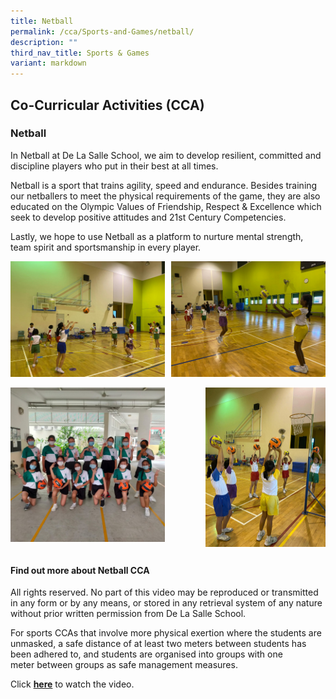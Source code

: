 ```yaml
---
title: Netball
permalink: /cca/Sports-and-Games/netball/
description: ""
third_nav_title: Sports & Games
variant: markdown
---
```

## Co-Curricular&nbsp;Activities&nbsp;(CCA)

### Netball

In Netball at De La Salle School, we aim to develop resilient, committed and discipline players who put in their best at all times.

Netball is a sport that trains agility, speed and endurance. Besides training our netballers to meet the physical requirements of the game, they are also educated on the Olympic Values of Friendship, Respect &amp; Excellence which seek to develop positive attitudes and 21st Century Competencies.

Lastly, we hope to use Netball as a platform to nurture mental strength, team spirit and sportsmanship in every player.

<img src="/images/Netball 2.jpeg" style="width:49%" align="left">
<img src="/images/Netball 3.jpeg" style="width:49%" align="right">
<br clear="left"><br>

<img src="/images/Netball 4.jpeg" style="width:49%" align="left">
<img src="/images/Netball 5.jpeg" style="width:38%" align="right">
<br clear="left"><br>

#### Find out more about Netball CCA

All rights reserved. No part of this video may be reproduced or transmitted in any form or by any means, or stored in any retrieval system of any nature without prior written permission from De La Salle School.  
  
For sports CCAs that involve more physical exertion where the students are unmasked, a safe distance of at least two meters&nbsp;between students has been adhered to, and students are organised into groups with one meter&nbsp;between groups as safe management measures.&nbsp;  
  
Click&nbsp;[**here**](https://youtu.be/YAlLAHb0rN4)&nbsp;to watch the video.